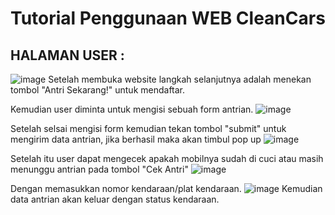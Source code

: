 # Tutorial Penggunaan WEB CleanCars

## HALAMAN USER :
![image](https://github.com/B1-kelompok-5/PA-WEB/assets/102432826/2f30ae56-c4cd-4b60-8027-0a3a914f5422)
Setelah membuka website langkah selanjutnya adalah menekan tombol "Antri Sekarang!" untuk mendaftar.

Kemudian user diminta untuk mengisi sebuah form antrian.
![image](https://github.com/B1-kelompok-5/PA-WEB/assets/102432826/9ae7ada6-8b74-4524-8315-06b2247deb1e)

Setelah selsai mengisi form kemudian tekan tombol "submit" untuk mengirim data antrian, jika berhasil maka akan timbul pop up
![image](https://github.com/B1-kelompok-5/PA-WEB/assets/102432826/0c4ce6e2-7167-45f3-99a4-d734d2fd0712)

Setelah itu user dapat mengecek apakah mobilnya sudah di cuci atau masih menunggu antrian pada tombol "Cek Antri"
![image](https://github.com/B1-kelompok-5/PA-WEB/assets/102432826/2f30ae56-c4cd-4b60-8027-0a3a914f5422)

Dengan memasukkan nomor kendaraan/plat kendaraan.
![image](https://github.com/B1-kelompok-5/PA-WEB/assets/102432826/e0d78399-3af0-467e-82fb-f9ae4e99be48)
Kemudian data antrian akan keluar dengan status kendaraan.
